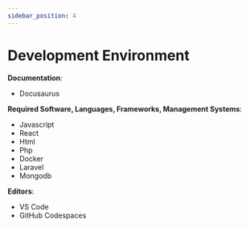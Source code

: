 ```yaml
---
sidebar_position: 4
---
```


# Development Environment
**Documentation**: 
* Docusaurus 

**Required Software, Languages, Frameworks, Management Systems**: 

* Javascript
* React 
* Html
* Php
* Docker
* Laravel
* Mongodb

**Editors**: 
* VS Code
* GitHub Codespaces
